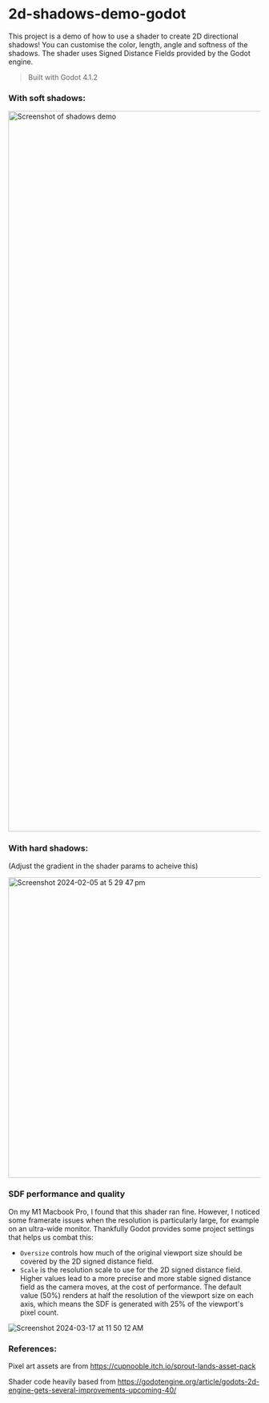 # 2d-shadows-demo-godot
 This project is a demo of how to use a shader to create 2D directional shadows! You can customise the color, length, angle and softness of the shadows. The shader uses Signed Distance Fields provided by the Godot engine.

> Built with Godot 4.1.2

### With soft shadows:
<img width="1438" alt="Screenshot of shadows demo" src="https://github.com/jess-hammer/2d-shadows-demo-godot/assets/59108399/4a3cc525-f1d5-42e9-b82b-cd1dcfe6b7cb">

### With hard shadows:
(Adjust the gradient in the shader params to acheive this)

<img width="600" alt="Screenshot 2024-02-05 at 5 29 47 pm" src="https://github.com/jess-hammer/2d-shadows-demo-godot/assets/59108399/00e5a4f5-17c1-406b-9bae-51605aa08110" align="center">

### SDF performance and quality
On my M1 Macbook Pro, I found that this shader ran fine. However, I noticed some framerate issues when the resolution is particularly large, for example on an ultra-wide monitor. Thankfully Godot provides some project settings that helps us combat this:
- `Oversize` controls how much of the original viewport size should be covered by the 2D signed distance field.
- `Scale` is the resolution scale to use for the 2D signed distance field. Higher values lead to a more precise and more stable signed distance field as the camera moves, at the cost of performance. The default value (50%) renders at half the resolution of the viewport size on each axis, which means the SDF is generated with 25% of the viewport's pixel count.

![Screenshot 2024-03-17 at 11 50 12 AM](https://github.com/jess-hammer/2d-shadows-demo-godot/assets/59108399/566d4229-1570-4263-998c-f1d8d68c8562)


### References:
Pixel art assets are from https://cupnooble.itch.io/sprout-lands-asset-pack

Shader code heavily based from https://godotengine.org/article/godots-2d-engine-gets-several-improvements-upcoming-40/
